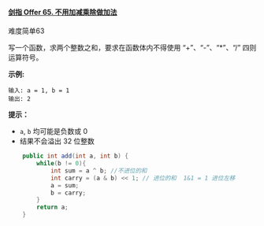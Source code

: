 #### [剑指 Offer 65. 不用加减乘除做加法](https://leetcode-cn.com/problems/bu-yong-jia-jian-cheng-chu-zuo-jia-fa-lcof/)

难度简单63

写一个函数，求两个整数之和，要求在函数体内不得使用 “+”、“-”、“*”、“/” 四则运算符号。

**示例:**

```
输入: a = 1, b = 1
输出: 2
```

**提示：**

- `a`, `b` 均可能是负数或 0
- 结果不会溢出 32 位整数

```java
    public int add(int a, int b) {
        while(b != 0){
            int sum = a ^ b; //不进位的和
            int carry = (a & b) << 1; // 进位的和  1&1 = 1 进位左移   
            a = sum;
            b = carry;
        }
        return a;
    }
```

